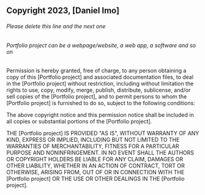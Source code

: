## Copyright 2023, [Daniel Imo]

###### Please delete this line and the next one
###### Portfolio project can be a webpage/website, a web app, a software and so on

Permission is hereby granted, free of charge, to any person obtaining a copy of this [Portfolio project] and associated documentation files, to deal in the [Portfolio project] without restriction, including without limitation the rights to use, copy, modify, merge, publish, distribute, sublicense, and/or sell copies of the [Portfolio project], and to permit persons to whom the [Portfolio project] is furnished to do so, subject to the following conditions:

The above copyright notice and this permission notice shall be included in all copies or substantial portions of the [Portfolio project].

THE [Portfolio project] IS PROVIDED "AS IS", WITHOUT WARRANTY OF ANY KIND, EXPRESS OR IMPLIED, INCLUDING BUT NOT LIMITED TO THE WARRANTIES OF MERCHANTABILITY, FITNESS FOR A PARTICULAR PURPOSE AND NONINFRINGEMENT. IN NO EVENT SHALL THE AUTHORS OR COPYRIGHT HOLDERS BE LIABLE FOR ANY CLAIM, DAMAGES OR OTHER LIABILITY, WHETHER IN AN ACTION OF CONTRACT, TORT OR OTHERWISE, ARISING FROM, OUT OF OR IN CONNECTION WITH THE [Portfolio project] OR THE USE OR OTHER DEALINGS IN THE [Portfolio project].
